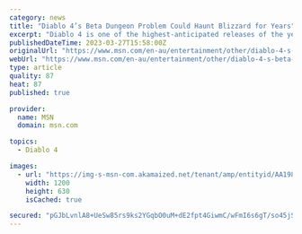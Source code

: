 ```yaml
---
category: news
title: "Diablo 4’s Beta Dungeon Problem Could Haunt Blizzard for Years"
excerpt: "Diablo 4 is one of the highest-anticipated releases of the year, but after two beta weekends granting access to a sizable chunk of the game, many players are concerned about the repetitive dungeon ..."
publishedDateTime: 2023-03-27T15:58:00Z
originalUrl: "https://www.msn.com/en-au/entertainment/other/diablo-4-s-beta-dungeon-problem-could-haunt-blizzard-for-years/ar-AA1994EM"
webUrl: "https://www.msn.com/en-au/entertainment/other/diablo-4-s-beta-dungeon-problem-could-haunt-blizzard-for-years/ar-AA1994EM"
type: article
quality: 87
heat: 87
published: true

provider:
  name: MSN
  domain: msn.com

topics:
  - Diablo 4

images:
  - url: "https://img-s-msn-com.akamaized.net/tenant/amp/entityid/AA198LB9.img?h=630&w=1200&m=6&q=60&o=t&l=f&f=jpg"
    width: 1200
    height: 630
    isCached: true

secured: "pGJbLvnlA8+UeSw85rs9ks2YGqbO0uM+dE2fpt4GiwmC/wFmI6s6gT/so45jSUYKI8zwP0GyT9FQchLRWHPjvuIzyJPr7hdflH0+BnnF3UzgxCmJYuAIBHpz+7WqfAzecnqSLc5WXN/97L3LUSWwH8ntn23E8N2EyFwpO8f6mt7XpffdKwCdytQqe+aY+xMSL1wDhLcJkY9AI5S0ycjLbpY5WHeYX208krxpY03cyXjyPvu9WQqWCUJcRHfXjIp6F6Oy/TYRHP9yObNmWiA2BYsPEslTyhtdObIOYb9oJaMg+JHWJjhkjhzQk5vBkl9KmrWjox8zKvcdiLa4U2m6IWDlyKejBCGyJugaCCk1hR8=;DK59gIWluphlUDflrggDZg=="
---
```


